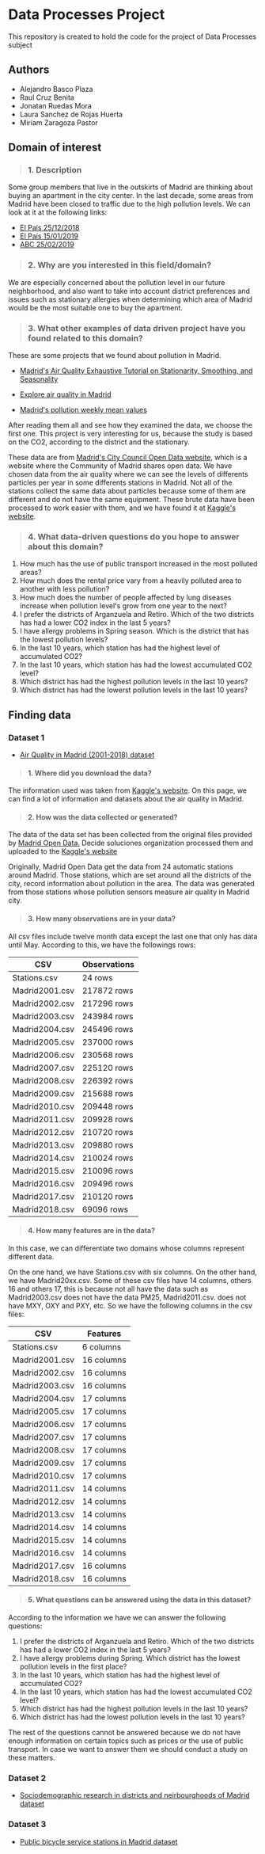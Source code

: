# Data Processes Project

This repository is created to hold the code for the project of Data Processes subject

## Authors

* Alejandro Basco Plaza
* Raul Cruz Benita
* Jonatan Ruedas Mora
* Laura Sanchez de Rojas Huerta
* Miriam Zaragoza Pastor

## Domain of interest

> ### 1. Description

Some group members that live in the outskirts of Madrid are thinking about buying an apartment in the city center. In the last decade, some areas from Madrid have been closed to traffic due to the high pollution levels. We can look at it at the following links:

* [El País 25/12/2018](https://elpais.com/ccaa/2018/12/25/madrid/1545733669_183707.html)
* [El País 15/01/2019](https://elpais.com/ccaa/2019/01/15/madrid/1547552287_304449.html)
* [ABC 25/02/2019](https://www.abc.es/espana/madrid/abci-ayuntamiento-madrid-activa-escenario-1-protocolo-alta-contaminacion-201902252255_noticia.html)

> ### 2. Why are you interested in this field/domain?

We are especially concerned about the pollution level in our future neighborhood, and also want to take into account district preferences and issues such as stationary allergies when determining which area of Madrid would be the most suitable one to buy the apartment.

> ### 3. What other examples of data driven project have you found related to this domain?

These are some projects that we found about pollution in Madrid.

* [Madrid's Air Quality Exhaustive Tutorial on Stationarity, Smoothing, and Seasonality](https://www.kaggle.com/nholloway/stationarity-smoothing-and-seasonality "Stationarity, Smoothing, and Seasonality")

* [Explore air quality in Madrid](https://www.kaggle.com/dgildas/explore-air-quality-in-madrid "Explore air quality in Madrid")

* [Madrid's pollution weekly mean values](https://www.kaggle.com/fjortag/interactive-plot-showing-weekly-mean-values "Interactive plot showing weekly mean values")

After reading them all and see how they examined the data, we choose the first one. This project is very interesting for us, because the study is based on the CO2, according to the district and the stationary.

These data are from [Madrid's City Council Open Data website](https://datos.madrid.es/portal/site/egob "Madrid's City Council Open Data website"), which is a website where the Community of Madrid shares open data. We have chosen data from the air quality where we can see the levels of differents particles per year in some differents stations in Madrid. Not all of the stations collect the same data about particles because some of them are different and do not have the same equipment. These brute data have been processed to work easier with them, and we have found it at [Kaggle's website](https://www.kaggle.com/ "Kaggle's website").


> ### 4. What data-driven questions do you hope to answer about this domain?

1. How much has the use of public transport increased in the most polluted areas?
2. How much does the rental price vary from a heavily polluted area to another with less pollution?
3. How much does the number of people affected by lung diseases increase when pollution level's grow from one year to the next?
4. I prefer the districts of Arganzuela and Retiro. Which of the two districts has had a lower CO2 index in the last 5 years?
5. I have allergy problems in Spring season. Which is the district that has the lowest pollution levels?
6. In the last 10 years, which station has had the highest level of accumulated CO2?
7. In the last 10 years, which station has had the lowest accumulated CO2 level?
8. Which district has had the highest pollution levels in the last 10 years?
9. Which district has had the lowerst pollution levels in the last 10 years?

## Finding data

### Dataset 1

* [Air Quality in Madrid (2001-2018) dataset](https://www.kaggle.com/decide-soluciones/air-quality-madrid "Air Quality in Madrid (2001-2018)")

> #### 1. Where did you download the data?

The information used was taken from [Kaggle's website](https://www.kaggle.com/ "Kaggle's website"). On this page, we can find a lot of information and datasets about the air quality in Madrid.

> #### 2. How was the data collected or generated?

The data of the data set has been collected from the original files provided by [Madrid Open Data.](https://datos.madrid.es/portal/site/egob/menuitem.c05c1f754a33a9fbe4b2e4b284f1a5a0/?vgnextoid=9e42c176313eb410VgnVCM1000000b205a0aRCRD&vgnextchannel=374512b9ace9f310VgnVCM100000171f5a0aRCRD&vgnextfmt=default) Decide soluciones organization processed them and uploaded to the [Kaggle's website](https://www.kaggle.com/decide-soluciones/air-quality-madrid)

Originally, Madrid Open Data get the data from 24 automatic stations around Madrid. Those stations, which are set around all the districts of the city, record information about pollution in the area. The data was generated from those stations whose pollution sensors measure air quality in Madrid city.

> #### 3. How many observations are in your data?

All csv files include twelve month data except the last one that only has data until  May. According to this, we have the followings rows:

| CSV | Observations |
| --- | ------------ |
| Stations.csv | 24 rows |
| Madrid2001.csv | 217872 rows |
| Madrid2002.csv | 217296 rows |
| Madrid2003.csv | 243984 rows |
| Madrid2004.csv | 245496 rows |
| Madrid2005.csv | 237000 rows |
| Madrid2006.csv | 230568 rows |
| Madrid2007.csv | 225120 rows |
| Madrid2008.csv | 226392 rows |
| Madrid2009.csv | 215688 rows |
| Madrid2010.csv | 209448 rows |
| Madrid2011.csv | 209928 rows |
| Madrid2012.csv | 210720 rows |
| Madrid2013.csv | 209880 rows |
| Madrid2014.csv | 210024 rows |
| Madrid2015.csv | 210096 rows |
| Madrid2016.csv | 209496 rows |
| Madrid2017.csv | 210120 rows |
| Madrid2018.csv | 69096 rows |

> #### 4. How many features are in the data?

In this case, we can differentiate two domains whose columns represent different data.

On the one hand, we have Stations.csv with six columns. On the other hand, we have Madrid20xx.csv. Some of these csv files have 14 columns, others 16 and others 17, this is because not all have the data such as Madrid2003.csv does not have the data PM25,  Madrid2011.csv. does not have MXY, OXY and PXY, etc. So we have the following columns in the csv files:

| CSV | Features |
| --- | -------- |
| Stations.csv | 6 columns |
| Madrid2001.csv | 16 columns |
| Madrid2002.csv | 16 columns |
| Madrid2003.csv | 16 columns |
| Madrid2004.csv | 17 columns |
| Madrid2005.csv | 17 columns |
| Madrid2006.csv | 17 columns |
| Madrid2007.csv | 17 columns |
| Madrid2008.csv | 17 columns |
| Madrid2009.csv | 17 columns |
| Madrid2010.csv | 17 columns |
| Madrid2011.csv | 14 columns |
| Madrid2012.csv | 14 columns |
| Madrid2013.csv | 14 columns |
| Madrid2014.csv | 14 columns |
| Madrid2015.csv | 14 columns |
| Madrid2016.csv | 14 columns |
| Madrid2017.csv | 16 columns |
| Madrid2018.csv | 16 columns |

> #### 5. What questions can be answered using the data in this dataset?

According to the information we have we can answer the following questions:

1. I prefer the districts of Arganzuela and Retiro. Which of the two districts has had a lower CO2 index in the last 5 years?
2. I have allergy problems during Spring. Which district has the lowest pollution levels in the first place?
3. In the last 10 years, which station has had the highest level of accumulated CO2?
4. In the last 10 years, which station has had the lowest accumulated CO2 level?
5. Which district has had the highest pollution levels in the last 10 years?
6. Which district has had the lowest pollution levels in the last 10 years?

The rest of the questions cannot be answered because we do not have enough information on certain topics such as prices or the use of public transport. In case we want to answer them we should conduct a study on these matters.


### Dataset 2

* [Sociodemographic research in districts and neirbourghoods of Madrid dataset](https://datos.madrid.es/sites/v/index.jsp?vgnextoid=71359583a773a510VgnVCM2000001f4a900aRCRD&vgnextchannel=374512b9ace9f310VgnVCM100000171f5a0aRCRD)


### Dataset 3

* [Public bicycle service stations in Madrid dataset](https://datos.madrid.es/sites/v/index.jsp?vgnextoid=e9b2a4059b4b7410VgnVCM2000000c205a0aRCRD&vgnextchannel=374512b9ace9f310VgnVCM100000171f5a0aRCRD)
